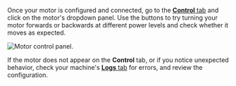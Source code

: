 Once your motor is configured and connected, go to the [**Control** tab](/fleet/machines/#control) and click on the motor's dropdown panel.
Use the buttons to try turning your motor forwards or backwards at different power levels and check whether it moves as expected.

![Motor control panel.](/components/motor/control.png)

If the motor does not appear on the **Control** tab, or if you notice unexpected behavior, check your machine's [**Logs** tab](/fleet/machines/#logs) for errors, and review the configuration.

